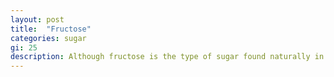 ```yaml
---
layout: post
title:  "Fructose"
categories: sugar
gi: 25
description: Although fructose is the type of sugar found naturally in honey, fruit, berries and melons, it is not necessarily what is meant by the word on an ingredients list. This word is a product that is produced from corn or sucrose. Some say that a benefit of fructose is that it is processed in the liver and does not cause spikes in insulin production but what happens instead is that it is stored as fat in the belly. Another negative of fructose is that because no insulin is produced, the hormone that signals satiety is not released and the potential for over-eating increases. Fructose consumed separate from the fruit itself has no nutritional value.
---
```


